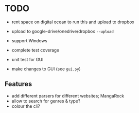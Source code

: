 # TODO

- rent space on digital ocean to run this and upload to dropbox

- upload to google-drive/onedrive/dropbox `--upload`
- support Windows
- complete test coverage
- unit test for GUI
- make changes to GUI (see `gui.py`)

## Features

- add different parsers for different websites; MangaRock
- allow to search for genres & type?
- colour the cli?
